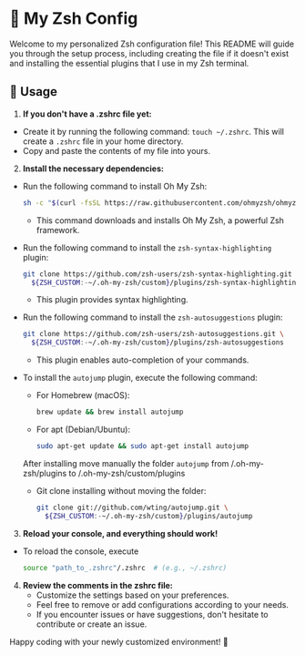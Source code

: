 # 🌇 My Zsh Config

Welcome to my personalized Zsh configuration file! This README will guide you through the setup process, including creating the file if it doesn't exist and installing the essential plugins that I use in my Zsh terminal.

## 📖 Usage

1. **If you don't have a .zshrc file yet:**
- Create it by running the following command: `touch ~/.zshrc`. This will create a `.zshrc` file in your home directory.
- Copy and paste the contents of my file into yours.

2. **Install the necessary dependencies:**
- Run the following command to install Oh My Zsh:
     ```bash
     sh -c "$(curl -fsSL https://raw.githubusercontent.com/ohmyzsh/ohmyzsh/master/tools/install.sh)"
     ```
     - This command downloads and installs Oh My Zsh, a powerful Zsh framework.
   
- Run the following command to install the `zsh-syntax-highlighting` plugin:
    ```bash
    git clone https://github.com/zsh-users/zsh-syntax-highlighting.git \
      ${ZSH_CUSTOM:-~/.oh-my-zsh/custom}/plugins/zsh-syntax-highlighting
    ```
    - This plugin provides syntax highlighting.
   
- Run the following command to install the `zsh-autosuggestions` plugin:
    ```bash
    git clone https://github.com/zsh-users/zsh-autosuggestions.git \
      ${ZSH_CUSTOM:-~/.oh-my-zsh/custom}/plugins/zsh-autosuggestions
    ```
    - This plugin enables auto-completion of your commands.
   
- To install the `autojump` plugin, execute the following command:
    - For Homebrew (macOS):
         ```bash
         brew update && brew install autojump
         ```
    
    - For apt (Debian/Ubuntu):
         ```bash
         sudo apt-get update && sudo apt-get install autojump
         ```
    After installing move manually the folder `autojump` from /.oh-my-zsh/plugins to /.oh-my-zsh/custom/plugins
    
    - Git clone installing without moving the folder:
         ```bash
         git clone git://github.com/wting/autojump.git \
           ${ZSH_CUSTOM:-~/.oh-my-zsh/custom}/plugins/autojump
         ```
3. **Reload your console, and everything should work!**
- To reload the console, execute
    ```bash
    source "path_to_.zshrc"/.zshrc  # (e.g., ~/.zshrc)
    ```

4. **Review the comments in the zshrc file:**
   - Customize the settings based on your preferences.
   - Feel free to remove or add configurations according to your needs.
   - If you encounter issues or have suggestions, don't hesitate to contribute or create an issue.

Happy coding with your newly customized environment! 🚀
